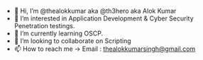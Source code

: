 - 👋 Hi, I’m @thealokkumar aka @th3hero aka Alok Kumar
- 👀 I’m interested in Application Development & Cyber Security Penetration testings.
- 🌱 I’m currently learning OSCP.
- 💞️ I’m looking to collaborate on Scripting
- 📫 How to reach me -> Email : thealokkumarsingh@gmail.com

<!---
thealokkumar/thealokkumar is a ✨ special ✨ repository because its `README.md` (this file) appears on your GitHub profile.
You can click the Preview link to take a look at your changes.
--->
